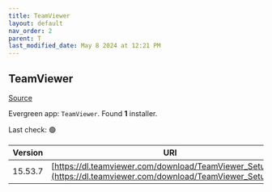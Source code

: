 ```yaml
---
title: TeamViewer
layout: default
nav_order: 2
parent: T
last_modified_date: May 8 2024 at 12:21 PM
---
```


## TeamViewer

[Source](https://www.teamviewer.com/)

Evergreen app: `TeamViewer`. Found **1** installer.

Last check: 🟢

| Version | URI                                                                                                                |
| ------- | ------------------------------------------------------------------------------------------------------------------ |
| 15.53.7 | [https://dl.teamviewer.com/download/TeamViewer_Setup.exe](https://dl.teamviewer.com/download/TeamViewer_Setup.exe) |
